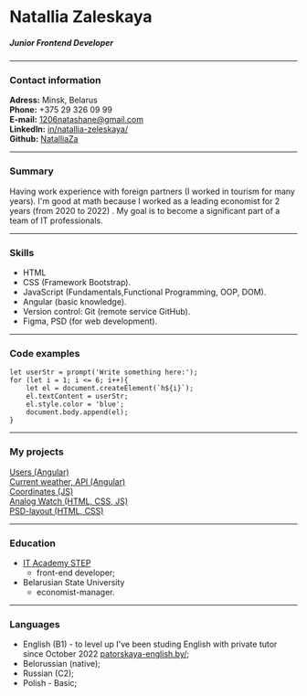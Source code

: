 # Natallia Zaleskaya
##### Junior Frontend Developer
***
### Contact information
**Adress:** Minsk, Belarus  
**Phone:** +375 29 326 09 99  
**E-mail:** 1206natashane@gmail.com  
**LinkedIn:** [in/natallia-zeleskaya/](https://www.linkedin.com/in/natallia-zeleskaya/)  
**Github:** [NatalliaZa](https://github.com/NatalliaZa/)

***
### Summary
Having work experience with foreign partners (I worked in tourism for many years). I'm good  at math because I worked as a leading economist for 2 years (from 2020 to 2022) . My goal is to become a significant part of a team of IT professionals.

***
### Skills
- HTML
- CSS (Framework Bootstrap).
- JavaScript (Fundamentals,Functional Programming, OOP, DOM).
- Angular (basic knowledge).
- Version control: Git (remote service GitHub).
- Figma, PSD (for web development).

***
### Code examples
```
let userStr = prompt('Write something here:');
for (let i = 1; i <= 6; i++){
    let el = document.createElement(`h${i}`);
    el.textContent = userStr;
    el.style.color = 'blue';
    document.body.append(el);
}
```

***
### My projects
[Users (Angular)](https://github.com/NatalliaZa/Users-app-Angular)  
[Current weather, API (Angular)](https://github.com/NatalliaZa/Weather-app-Angular)  
[Сoordinates (JS)](https://github.com/NatalliaZa/coordinates-js)  
[Analog Watch (HTML, CSS, JS)](https://github.com/NatalliaZa/Analog-Watch-HTML-CSS-JS)  
[PSD-layout (HTML, CSS)](https://github.com/NatalliaZa/PSD-layout-Ali-Sayed)

***
### Education
* [IT Academy STEP](https://itstep.by/)
    * front-end developer;
* Belarusian State University
    * economist-manager.

***

### Languages
* English (B1) - to level up I've been studing English with private tutor since October 2022  [patorskaya-english.by/](https://patorskaya-english.by/);
* Belorussian (native);
* Russian (C2);
* Polish - Basic;
